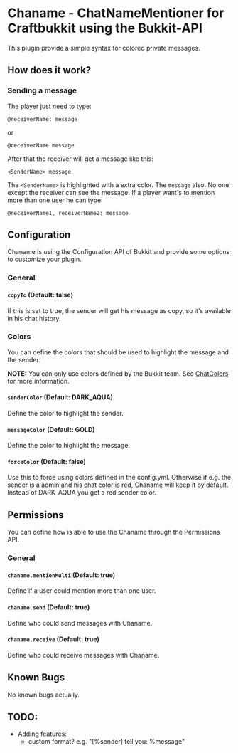 Chaname - ChatNameMentioner for Craftbukkit using the Bukkit-API
================================================================

This plugin provide a simple syntax for colored private messages.

How does it work?
-----------------

### Sending a message

The player just need to type:

    @receiverName: message

or

    @receiverName message

After that the receiver will get a message like this:

    <SenderName> message

The `<SenderName>` is highlighted with a extra color. The `message` also. No one except the receiver can see
the message. If a player want's to mention more than one user he can type:

	@receiverName1, receiverName2: message



Configuration
-------------

Chaname is using the Configuration API of Bukkit and provide some options to customize your plugin.

### General

#### `copyTo` (Default: false)

If this is set to true, the sender will get his message as copy, so it's available in his chat history.

### Colors

You can define the colors that should be used to highlight the message and the sender.

__NOTE:__ You can only use colors defined by the Bukkit team. See [ChatColors](http://jd.bukkit.org/apidocs/org/bukkit/ChatColor.html) for more information.

#### `senderColor` (Default: DARK_AQUA)

Define the color to highlight the sender.

#### `messageColor` (Default: GOLD)

Define the color to highlight the message.

#### `forceColor` (Default: false)

Use this to force using colors defined in the config.yml. Otherwise if e.g. the
sender is a admin and his chat color is red, Chaname will keep it by default. Instead
of DARK_AQUA you get a red sender color.

Permissions
-----------

You can define how is able to use the Chaname through the Permissions API.

### General

#### `chaname.mentionMulti` (Default: true)

Define if a user could mention more than one user.

#### `chaname.send` (Default: true)

Define who could send messages with Chaname.

#### `chaname.receive` (Default: true)

Define who could receive messages with Chaname.

Known Bugs
----------

No known bugs actually.

TODO:
-----

- Adding features:
	- custom format? e.g. "[%sender] tell you: %message"